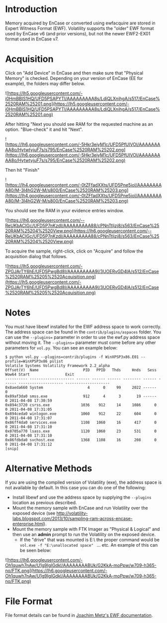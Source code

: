 

# Introduction #

Memory acquired by EnCase or converted using ewfacquire are stored in Expert Witness Format (EWF).  Volatility supports the "older" EWF format used by EnCase v6 (and prior versions), but not the newer EWF2-EX01 format used in EnCase v7.

# Acquisition #

Click on "Add Device" in EnCase and then make sure that "Physical Memory" is checked.  Depending on your version of EnCase (EE for example), the folders may differ below.

![https://lh5.googleusercontent.com/-i0HmBBIS1HQ/UFD5PSAPYTI/AAAAAAAAA8s/LdiQLXnihgA/s517/EnCase%2520RAM%25201.png](https://lh5.googleusercontent.com/-i0HmBBIS1HQ/UFD5PSAPYTI/AAAAAAAAA8s/LdiQLXnihgA/s517/EnCase%2520RAM%25201.png)

After hitting "Next you should see RAM for the requested machine as an option.  "Blue-check" it and hit "Next".

![https://lh6.googleusercontent.com/-5Hkr3eiyM1c/UFD5PfUIVOI/AAAAAAAAA8o/HytwtyjuF7s/s795/EnCase%2520RAM%25202.png](https://lh6.googleusercontent.com/-5Hkr3eiyM1c/UFD5PfUIVOI/AAAAAAAAA8o/HytwtyjuF7s/s795/EnCase%2520RAM%25202.png)

Then hit "Finish"

![https://lh4.googleusercontent.com/-0tZFfadXXts/UFD5Pne5ioI/AAAAAAAAA80/M-3I4hG2W-M/s800/EnCase%2520RAM%25203.png](https://lh4.googleusercontent.com/-0tZFfadXXts/UFD5Pne5ioI/AAAAAAAAA80/M-3I4hG2W-M/s800/EnCase%2520RAM%25203.png)

You should see the RAM in your evidence entries window.

![https://lh6.googleusercontent.com/--ReUKbACIGc/UFD5P7nKzdI/AAAAAAAAA88/cPNnTtIjzj8/s563/EnCase%2520RAM%25204%2520View.png](https://lh6.googleusercontent.com/--ReUKbACIGc/UFD5P7nKzdI/AAAAAAAAA88/cPNnTtIjzj8/s563/EnCase%2520RAM%25204%2520View.png)

To acquire the sample, right-click, click on "Acquire"  and follow the acquisition dialog that follows.

![https://lh5.googleusercontent.com/-ZPGJArTY6hE/UFD5PwgBd8I/AAAAAAAAA9I/3UOERvGD4lA/s512/EnCase%2520RAM%25205%2520Acquisition.png](https://lh5.googleusercontent.com/-ZPGJArTY6hE/UFD5PwgBd8I/AAAAAAAAA9I/3UOERvGD4lA/s512/EnCase%2520RAM%25205%2520Acquisition.png)



# Notes #

You must have libewf installed for the EWF address space to work correctly.  The address space can be found in the `contrib/plugins/aspaces` folder.  You can use the `--plugins=` parameter in order to use the ewf.py address space without moving it.  The `--plugins=` parameter must come before any other parameters for `vol.py`.  You can see an example below:

```
$ python vol.py --plugins=contrib/plugins -f WinXPSP3x86.E01 --profile=WinXPSP3x86 pslist
Volatile Systems Volatility Framework 2.2_alpha
Offset(V)  Name                    PID   PPID   Thds     Hnds   Sess  Wow64 Start                Exit                
---------- -------------------- ------ ------ ------ -------- ------ ------ -------------------- --------------------
0x8aeda660 System                    4      0     99     2022 ------      0                                          
0x89af3da0 smss.exe                912      4      3       19 ------      0 2011-04-08 17:30:59                      
0x894c3720 csrss.exe              1036    912     14     1086      0      0 2011-04-08 17:31:05                      
0x894ceda0 winlogon.exe           1060    912     22      604      0      0 2011-04-08 17:31:07                      
0x86ff4da0 services.exe           1108   1060     16      417      0      0 2011-04-08 17:31:10                      
0x8705a770 lsass.exe              1120   1060     23      531      0      0 2011-04-08 17:31:10                                            
0x86fdbda0 svchost.exe            1368   1108     16      208      0      0 2011-04-08 17:31:12    
[snip]                 
```

# Alternative Methods #

If you are using the compiled version of Volatility (exe), the address space is not available by default.  In this case you can do one of the following:

  * Install libewf and use the address space by supplying the `--plugins` location as previous described.
  * Mount the memory sample with EnCase and run Volatility over the exposed device (see http://volatility-labs.blogspot.com/2013/10/sampling-ram-across-encase-enterprise.html).
  * Mount the memory sample with FTK Imager as "Physical & Logical" and then use an **admin** prompt to run the Volatility on the exposed device.
    * If the "drive" that was mounted is E:\ the proper command would be `vol.exe -f "E:\unallocated space" ` ... etc. An example of this can be seen below:

![https://lh6.googleusercontent.com/-Oh1quwh7nAw/U1g9IgIGdkI/AAAAAAAABUk/G2KkA-moPpw/w709-h365-no/FTK.png](https://lh6.googleusercontent.com/-Oh1quwh7nAw/U1g9IgIGdkI/AAAAAAAABUk/G2KkA-moPpw/w709-h365-no/FTK.png)

# File Format #

File format details can be found in [Joachim Metz's EWF documentation](http://code.google.com/p/libewf/downloads/detail?name=Expert%20Witness%20Compression%20Format%20%28EWF%29.pdf).